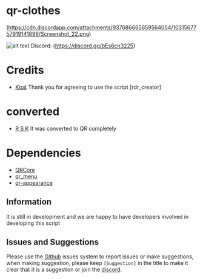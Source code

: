 # qr-clothes


(https://cdn.discordapp.com/attachments/937686665659564054/1031567757919141898/Screenshot_22.png)


![alt text](https://i.imgur.com/XwI6mJH.jpeg)
Discord: (https://discord.gg/bEs6cn3225)

# Credits

* [Ktoś](https://github.com/Ktos93) Thank you for agreeing to use the script [rdr_creator]

# converted

* [R S K](https://github.com/mn9-29) It was converted to QR completely

# Dependencies

* [QRCore](https://github.com/QRCore-RedM-Re)
* [qr_menu](https://github.com/QRCore-RedM-Re/qr_menu)
* [qr-appearance](https://github.com/QRCore-RedM-Re/qr-appearance)

## Information

It is still in development and we are happy to have developers involved in developing this script

## Issues and Suggestions
Please use the [Github](https://github.com/QRCore-RedM-Re) issues system to report issues or make suggestions, when making suggestion, please keep `[Suggestion]` in the title to make it clear that it is a suggestion or join the 
[discord](https://discord.gg/bEs6cn3225).

